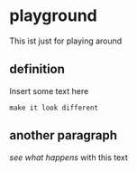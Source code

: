 # playground
This ist just for playing around

## definition
Insert some text here

```
make it look different
```

## another paragraph

*see what happens* with this text
